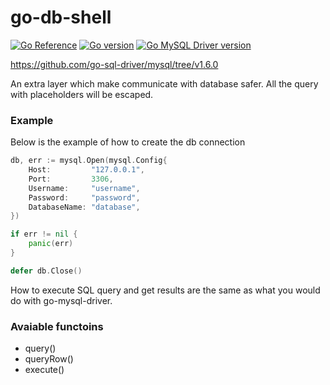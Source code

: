 # go-db-shell
[![Go Reference](https://pkg.go.dev/badge/github.com/M-Arthur/go-db-shell.svg)](https://pkg.go.dev/github.com/M-Arthur/go-db-shell)
[![Go version](https://img.shields.io/badge/go-v1.16.5-blue.svg)](https://github.com/golang/go/tree/go1.16.5)
[![Go MySQL Driver version](https://img.shields.io/badge/go_mysql_driver-v1.6.0-blue.svg)](https://github.com/go-sql-driver/mysql/tree/v1.6.0)

https://github.com/go-sql-driver/mysql/tree/v1.6.0

An extra layer which make communicate with database safer. All the query with placeholders will be escaped.

### Example
Below is the example of how to create the db connection
```go
db, err := mysql.Open(mysql.Config{
    Host:         "127.0.0.1",
    Port:         3306,
    Username:     "username",
    Password:     "password",
    DatabaseName: "database",
})

if err != nil {
    panic(err)
}

defer db.Close()
```
How to execute SQL query and get results are the same as what you would do with go-mysql-driver.

### Avaiable functoins
* query()
* queryRow()
* execute()